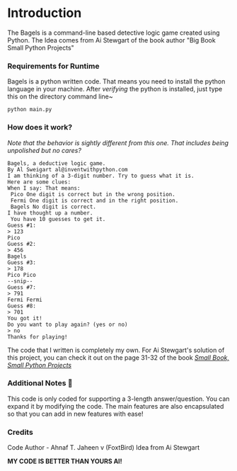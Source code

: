 

# Introduction

The Bagels is a command-line based detective logic game created using Python.
The Idea comes from Ai Stewgart of the book author "Big Book Small Python Projects"

### Requirements for Runtime

Bagels is a python written code. That means you need to install the python language in your machine. 
After _verifying_ the python is installed, just type this on the directory command line~
```
python main.py
```

### How does it work?
_Note that the behavior is sightly different from this one. That includes being unpolished but no cares?_

```
Bagels, a deductive logic game.
By Al Sweigart al@inventwithpython.com
I am thinking of a 3-digit number. Try to guess what it is.
Here are some clues:
When I say: That means:
 Pico One digit is correct but in the wrong position.
 Fermi One digit is correct and in the right position.
 Bagels No digit is correct.
I have thought up a number.
 You have 10 guesses to get it.
Guess #1:
> 123
Pico
Guess #2:
> 456
Bagels
Guess #3:
> 178
Pico Pico
--snip--
Guess #7:
> 791
Fermi Fermi
Guess #8:
> 701
You got it!
Do you want to play again? (yes or no)
> no
Thanks for playing!
```

The code that I written is completely my own. For Ai Stewgart's solution of this project, you can check it out on the page 31-32 of the book [_Small Book, Small Python Projects_](https://inventwithpython.com/bigbookpython/)

### Additional Notes 📝
This code is only coded for supporting a 3-length answer/question. You can expand it by modifying the code. The main features are also encapsulated so that you can add in new features with ease!


### Credits

Code Author - Ahnaf T. Jaheen v (FoxtBird) 
Idea from Ai Stewgart


__MY CODE IS BETTER THAN YOURS AI!__
